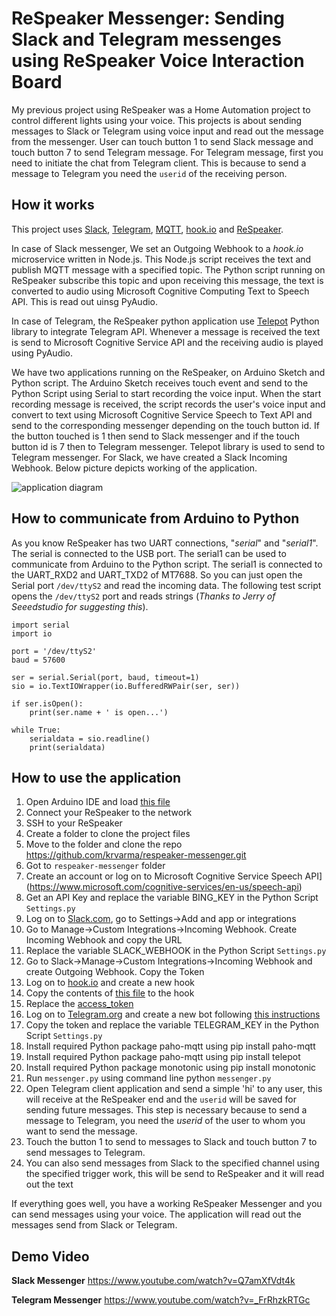 ReSpeaker Messenger: Sending Slack and Telegram messenges using ReSpeaker Voice Interaction Board
===

My previous project using ReSpeaker was a Home Automation project to control different lights using your voice. This projects is about sending messages to Slack or Telegram using voice input and read out the message from the messenger. User can touch button 1 to send Slack message and touch button 7 to send Telegram message. For Telegram message, first you need to initiate the chat from Telegram client. This is because to send a message to Telegram you need the `userid` of the receiving person.

How it works
--
This project uses [Slack](https://slack.com/), [Telegram](https://telegram.org/), [MQTT](http://mqtt.org/), [hook.io](http://hook.io/) and [ReSpeaker](http://respeaker.io/). 

In case of Slack messenger, We set an Outgoing Webhook to a *hook.io* microservice written in Node.js. This Node.js script receives the text and publish MQTT message with a specified topic. The Python script running on ReSpeaker subscribe this topic and upon receiving this message, the text is converted to audio using Microsoft Cognitive Computing Text to Speech API. This is read out uinsg PyAudio. 

In case of Telegram, the ReSpeaker python application use [Telepot](https://github.com/nickoala/telepot) Python library to integrate Telegram API. Whenever a message is received the text is send to Microsoft Cognitive Service API and the receiving audio is played using PyAudio.

We have two applications running on the ReSpeaker, on Arduino Sketch and Python script. The Arduino Sketch receives touch event and send to the Python Script using Serial to start recording the voice input. When the start recording message is received, the script records the user's voice input and convert to text using Microsoft Cognitive Service Speech to Text API and send to the corresponding messenger depending on the touch button id. If the button touched is 1 then send to Slack messenger and if the touch button id is 7 then to Telegram messenger. Telepot library is used to send to Telegram messenger. For Slack, we have created a Slack Incoming Webhook. Below picture depicts working of the application.

![application diagram](https://raw.githubusercontent.com/krvarma/respeaker-messenger/master/images/app.png)

How to communicate from Arduino to Python
--
As you know ReSpeaker has two UART connections, "*serial*" and "*serial1*". The serial is connected to the USB port. The serial1 can be used to communicate from Arduino to the Python script. The serial1 is connected to the UART_RXD2 and UART_TXD2 of MT7688. So you can just open the Serial port `/dev/ttyS2` and read the incoming data. The following test script opens the `/dev/ttyS2` port and reads strings (*Thanks to Jerry of Seeedstudio for suggesting this*). 

    import serial
	import io
    
    port = '/dev/ttyS2'
    baud = 57600
    
    ser = serial.Serial(port, baud, timeout=1)
    sio = io.TextIOWrapper(io.BufferedRWPair(ser, ser))
    
    if ser.isOpen():
    	print(ser.name + ' is open...')
    
    while True:
    	serialdata = sio.readline()
    	print(serialdata)

How to use the application
-
1. Open Arduino IDE and load [this file](https://github.com/krvarma/respeaker-messenger/blob/master/arduino/detecttouch.ino)
2. Connect your ReSpeaker to the network
3. SSH to your ReSpeaker
4. Create a folder to clone the project files
5. Move to the folder and clone the repo https://github.com/krvarma/respeaker-messenger.git
6. Got to `respeaker-messenger` folder
7. Create an account or log on to Microsoft Cognitive Service Speech API](https://www.microsoft.com/cognitive-services/en-us/speech-api)
8. Get an API Key and replace the variable BING_KEY in the Python Script `Settings.py`
9. Log on to [Slack.com](https://slack.com/), go to Settings->Add and app or integrations
10. Go to Manage->Custom Integrations->Incoming Webhook. Create Incoming Webhook and copy the URL
11. Replace the variable SLACK_WEBHOOK in the Python Script `Settings.py`
12. Go to Slack->Manage->Custom Integrations->Incoming Webhook and create Outgoing Webhook. Copy the Token
13. Log on to [hook.io](https://hook.io/) and create a new hook
14. Copy the contents of [this file](https://github.com/krvarma/respeaker-messenger/blob/master/microservice/slack-to-mqtt.js) to the hook
15. Replace the [access_token](https://github.com/krvarma/respeaker-messenger/blob/master/microservice/slack-to-mqtt.js#L6)
16. Log on to [Telegram.org](https://telegram.org/) and create a new bot following [this instructions](https://core.telegram.org/bots#create-a-new-bot)
17. Copy the token and replace the variable TELEGRAM_KEY in the Python Script `Settings.py`
18. Install required Python package paho-mqtt using pip install paho-mqtt
19. Install required Python package paho-mqtt using pip install telepot
20. Install required Python package monotonic using pip install monotonic
21. Run `messenger.py` using command line python `messenger.py`
22. Open Telegram client application and send a simple 'hi' to any user, this will receive at the ReSpeaker end and the `userid` will be saved for sending future messages. This step is necessary because to send a message to Telegram, you need the *userid* of the user to whom you want to send the message.
23. Touch the button 1 to send to messages to Slack and touch button 7 to send messages to Telegram.
24. You can also send messages from Slack to the specified channel using the specified trigger work, this will be send to ReSpeaker and it will read out the text

If everything goes well, you have a working ReSpeaker Messenger and you can send messages using your voice. The application will read out the messages send from Slack or Telegram.

Demo Video
-
**Slack Messenger**
https://www.youtube.com/watch?v=Q7amXfVdt4k

**Telegram Messenger**
https://www.youtube.com/watch?v=_FrRhzkRTGc

